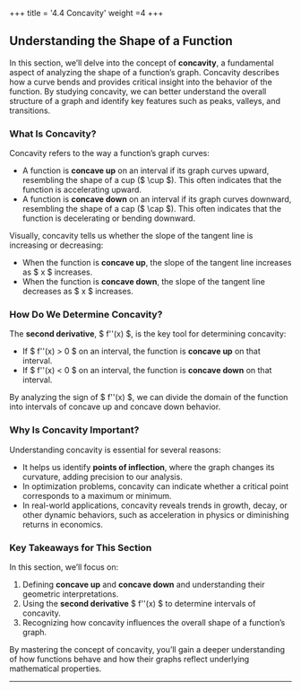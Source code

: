 +++
title = '4.4 Concavity'
weight =4
+++


## Understanding the Shape of a Function

In this section, we’ll delve into the concept of **concavity**, a fundamental aspect of analyzing the shape of a function’s graph. Concavity describes how a curve bends and provides critical insight into the behavior of the function. By studying concavity, we can better understand the overall structure of a graph and identify key features such as peaks, valleys, and transitions.

### What Is Concavity?

Concavity refers to the way a function’s graph curves:
- A function is **concave up** on an interval if its graph curves upward, resembling the shape of a cup ($ \cup $). This often indicates that the function is accelerating upward.
- A function is **concave down** on an interval if its graph curves downward, resembling the shape of a cap ($ \cap $). This often indicates that the function is decelerating or bending downward.

Visually, concavity tells us whether the slope of the tangent line is increasing or decreasing:
- When the function is **concave up**, the slope of the tangent line increases as $ x $ increases.
- When the function is **concave down**, the slope of the tangent line decreases as $ x $ increases.

### How Do We Determine Concavity?

The **second derivative**, $ f''(x) $, is the key tool for determining concavity:
- If $ f''(x) > 0 $ on an interval, the function is **concave up** on that interval.
- If $ f''(x) < 0 $ on an interval, the function is **concave down** on that interval.

By analyzing the sign of $ f''(x) $, we can divide the domain of the function into intervals of concave up and concave down behavior.

### Why Is Concavity Important?

Understanding concavity is essential for several reasons:
- It helps us identify **points of inflection**, where the graph changes its curvature, adding precision to our analysis.
- In optimization problems, concavity can indicate whether a critical point corresponds to a maximum or minimum.
- In real-world applications, concavity reveals trends in growth, decay, or other dynamic behaviors, such as acceleration in physics or diminishing returns in economics.

### Key Takeaways for This Section

In this section, we’ll focus on:
1. Defining **concave up** and **concave down** and understanding their geometric interpretations.
2. Using the **second derivative** $ f''(x) $ to determine intervals of concavity.
3. Recognizing how concavity influences the overall shape of a function’s graph.

By mastering the concept of concavity, you’ll gain a deeper understanding of how functions behave and how their graphs reflect underlying mathematical properties.

---
